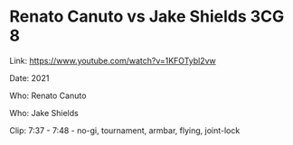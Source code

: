 # Renato Canuto vs Jake Shields 3CG 8

Link: https://www.youtube.com/watch?v=1KFOTybl2vw

Date: 2021

Who: Renato Canuto

Who: Jake Shields

Clip: 7:37 - 7:48 - no-gi, tournament, armbar, flying, joint-lock

